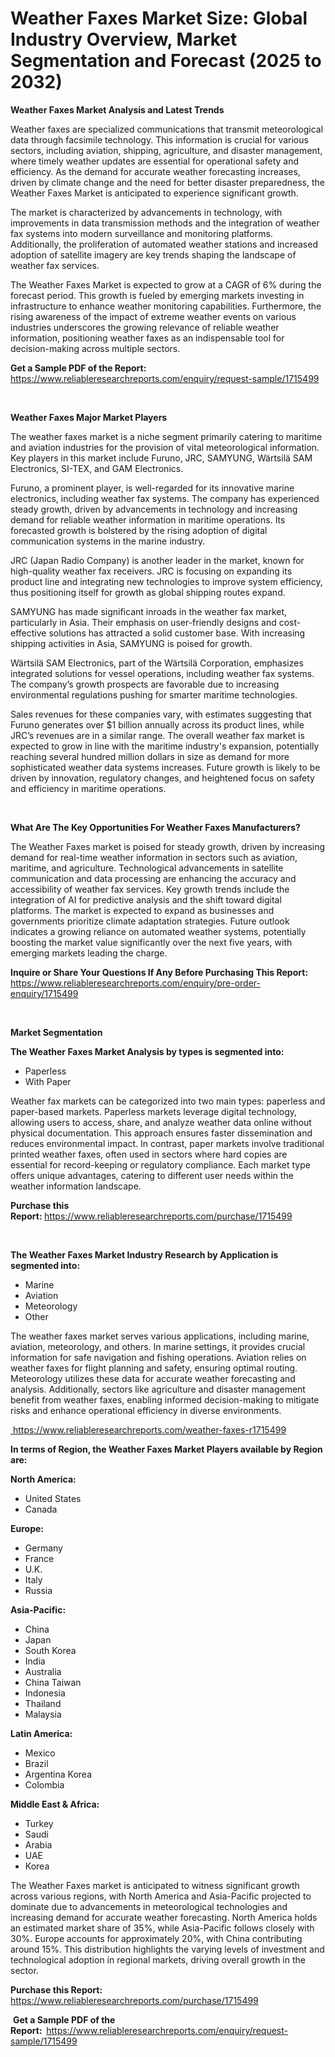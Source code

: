 <p><h1>Weather Faxes Market Size: Global Industry Overview, Market Segmentation and Forecast (2025 to 2032)</h1></p><p><strong>Weather Faxes Market Analysis and Latest Trends</strong></p>
<p><p>Weather faxes are specialized communications that transmit meteorological data through facsimile technology. This information is crucial for various sectors, including aviation, shipping, agriculture, and disaster management, where timely weather updates are essential for operational safety and efficiency. As the demand for accurate weather forecasting increases, driven by climate change and the need for better disaster preparedness, the Weather Faxes Market is anticipated to experience significant growth.</p><p>The market is characterized by advancements in technology, with improvements in data transmission methods and the integration of weather fax systems into modern surveillance and monitoring platforms. Additionally, the proliferation of automated weather stations and increased adoption of satellite imagery are key trends shaping the landscape of weather fax services.</p><p>The Weather Faxes Market is expected to grow at a CAGR of 6% during the forecast period. This growth is fueled by emerging markets investing in infrastructure to enhance weather monitoring capabilities. Furthermore, the rising awareness of the impact of extreme weather events on various industries underscores the growing relevance of reliable weather information, positioning weather faxes as an indispensable tool for decision-making across multiple sectors.</p></p>
<p><strong>Get a Sample PDF of the Report:&nbsp;</strong> <a href="https://www.reliableresearchreports.com/enquiry/request-sample/1715499?utm_campaign=2279&utm_medium=2&utm_source=Github&utm_content=ia&utm_term=16042025&utm_id=weather-faxes">https://www.reliableresearchreports.com/enquiry/request-sample/1715499</a></p>
<p>&nbsp;</p>
<p><strong>Weather Faxes Major Market Players</strong></p>
<p><p>The weather faxes market is a niche segment primarily catering to maritime and aviation industries for the provision of vital meteorological information. Key players in this market include Furuno, JRC, SAMYUNG, Wärtsilä SAM Electronics, SI-TEX, and GAM Electronics. </p><p>Furuno, a prominent player, is well-regarded for its innovative marine electronics, including weather fax systems. The company has experienced steady growth, driven by advancements in technology and increasing demand for reliable weather information in maritime operations. Its forecasted growth is bolstered by the rising adoption of digital communication systems in the marine industry.</p><p>JRC (Japan Radio Company) is another leader in the market, known for high-quality weather fax receivers. JRC is focusing on expanding its product line and integrating new technologies to improve system efficiency, thus positioning itself for growth as global shipping routes expand. </p><p>SAMYUNG has made significant inroads in the weather fax market, particularly in Asia. Their emphasis on user-friendly designs and cost-effective solutions has attracted a solid customer base. With increasing shipping activities in Asia, SAMYUNG is poised for growth.</p><p>Wärtsilä SAM Electronics, part of the Wärtsilä Corporation, emphasizes integrated solutions for vessel operations, including weather fax systems. The company’s growth prospects are favorable due to increasing environmental regulations pushing for smarter maritime technologies.</p><p>Sales revenues for these companies vary, with estimates suggesting that Furuno generates over $1 billion annually across its product lines, while JRC’s revenues are in a similar range. The overall weather fax market is expected to grow in line with the maritime industry's expansion, potentially reaching several hundred million dollars in size as demand for more sophisticated weather data systems increases. Future growth is likely to be driven by innovation, regulatory changes, and heightened focus on safety and efficiency in maritime operations.</p></p>
<p>&nbsp;</p>
<p><strong>What Are The Key Opportunities For Weather Faxes Manufacturers?</strong></p>
<p><p>The Weather Faxes market is poised for steady growth, driven by increasing demand for real-time weather information in sectors such as aviation, maritime, and agriculture. Technological advancements in satellite communication and data processing are enhancing the accuracy and accessibility of weather fax services. Key growth trends include the integration of AI for predictive analysis and the shift toward digital platforms. The market is expected to expand as businesses and governments prioritize climate adaptation strategies. Future outlook indicates a growing reliance on automated weather systems, potentially boosting the market value significantly over the next five years, with emerging markets leading the charge.</p></p>
<p><strong>Inquire or Share Your Questions If Any Before Purchasing This Report:</strong> <a href="https://www.reliableresearchreports.com/enquiry/pre-order-enquiry/1715499?utm_campaign=2279&utm_medium=2&utm_source=Github&utm_content=ia&utm_term=16042025&utm_id=weather-faxes">https://www.reliableresearchreports.com/enquiry/pre-order-enquiry/1715499</a></p>
<p>&nbsp;</p>
<p><strong>Market Segmentation</strong></p>
<p><strong>The Weather Faxes Market Analysis by types is segmented into:</strong></p>
<p><ul><li>Paperless</li><li>With Paper</li></ul></p>
<p><p>Weather fax markets can be categorized into two main types: paperless and paper-based markets. Paperless markets leverage digital technology, allowing users to access, share, and analyze weather data online without physical documentation. This approach ensures faster dissemination and reduces environmental impact. In contrast, paper markets involve traditional printed weather faxes, often used in sectors where hard copies are essential for record-keeping or regulatory compliance. Each market type offers unique advantages, catering to different user needs within the weather information landscape.</p></p>
<p><strong>Purchase this Report:&nbsp;</strong><a href="https://www.reliableresearchreports.com/purchase/1715499?utm_campaign=2279&utm_medium=2&utm_source=Github&utm_content=ia&utm_term=16042025&utm_id=weather-faxes">https://www.reliableresearchreports.com/purchase/1715499</a></p>
<p>&nbsp;</p>
<p><strong>The Weather Faxes Market Industry Research by Application is segmented into:</strong></p>
<p><ul><li>Marine</li><li>Aviation</li><li>Meteorology</li><li>Other</li></ul></p>
<p><p>The weather faxes market serves various applications, including marine, aviation, meteorology, and others. In marine settings, it provides crucial information for safe navigation and fishing operations. Aviation relies on weather faxes for flight planning and safety, ensuring optimal routing. Meteorology utilizes these data for accurate weather forecasting and analysis. Additionally, sectors like agriculture and disaster management benefit from weather faxes, enabling informed decision-making to mitigate risks and enhance operational efficiency in diverse environments.</p></p>
<p><a href="https://www.reliableresearchreports.com/weather-faxes-r1715499?utm_campaign=2279&utm_medium=2&utm_source=Github&utm_content=ia&utm_term=16042025&utm_id=weather-faxes">&nbsp;https://www.reliableresearchreports.com/weather-faxes-r1715499</a></p>
<p><strong>In terms of Region, the Weather Faxes Market Players available by Region are:</strong></p>
<p>
    <p> <strong> North America: </strong>
        <ul>
            <li>United States</li>
            <li>Canada</li>
        </ul>
        </p> 
    <p> <strong> Europe: </strong>
        <ul>
            <li>Germany</li>
            <li>France</li>
            <li>U.K.</li>
            <li>Italy</li>
            <li>Russia</li>
        </ul>
        </p> 
    <p> <strong> Asia-Pacific: </strong>
        <ul>
            <li>China</li>
            <li>Japan</li>
            <li>South Korea</li>
            <li>India</li>
            <li>Australia</li>
            <li>China Taiwan</li>
            <li>Indonesia</li>
            <li>Thailand</li>
            <li>Malaysia</li>
        </ul>
        </p> 
    <p> <strong> Latin America: </strong>
        <ul>
            <li>Mexico</li>
            <li>Brazil</li>
            <li>Argentina Korea</li>
            <li>Colombia</li>
        </ul>
        </p> 
    <p> <strong> Middle East & Africa: </strong>
        <ul>
            <li>Turkey</li>
            <li>Saudi</li>
            <li>Arabia</li>
            <li>UAE</li>
            <li>Korea</li>
        </ul>
    </p>
    </p>
<p><p>The Weather Faxes market is anticipated to witness significant growth across various regions, with North America and Asia-Pacific projected to dominate due to advancements in meteorological technologies and increasing demand for accurate weather forecasting. North America holds an estimated market share of 35%, while Asia-Pacific follows closely with 30%. Europe accounts for approximately 20%, with China contributing around 15%. This distribution highlights the varying levels of investment and technological adoption in regional markets, driving overall growth in the sector.</p></p>
<p><strong>Purchase this Report: </strong><a href="https://www.reliableresearchreports.com/purchase/1715499?utm_campaign=2279&utm_medium=2&utm_source=Github&utm_content=ia&utm_term=16042025&utm_id=weather-faxes">https://www.reliableresearchreports.com/purchase/1715499</a></p>
<p>&nbsp;<strong>Get a Sample PDF of the Report:&nbsp;&nbsp;</strong><a href="https://www.reliableresearchreports.com/enquiry/request-sample/1715499?utm_campaign=2279&utm_medium=2&utm_source=Github&utm_content=ia&utm_term=16042025&utm_id=weather-faxes">https://www.reliableresearchreports.com/enquiry/request-sample/1715499</a></p>
<p><strong></strong></p>
<p><p></p><p></p><p></p></p>